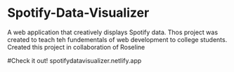 # Spotify-Data-Visualizer
A web application that creatively displays Spotify data. Thos project was created to teach teh fundementals of web development to college students.
Created this project in collaboration of Roseline

#Check it out!
spotifydatavisualizer.netlify.app

